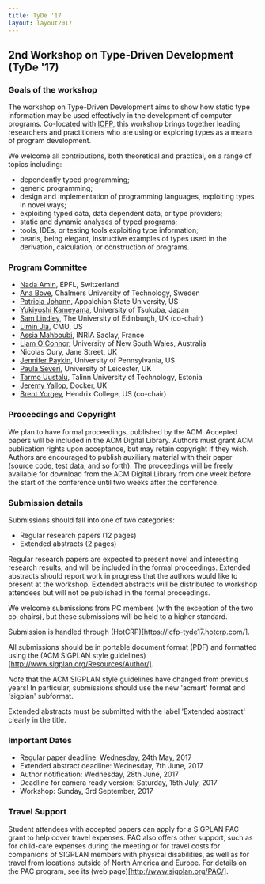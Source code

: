 ```yaml
---
title: TyDe '17
layout: layout2017
---
```


## 2nd Workshop on Type-Driven Development (TyDe '17)

### Goals of the workshop

The workshop on Type-Driven Development aims to show how static type
information may be used effectively in the development of computer
programs. Co-located with [ICFP](http://icfp17.sigplan.org/), this
workshop brings together leading researchers and practitioners who
are using or exploring types as a means of program development.

We welcome all contributions, both theoretical and practical, on a
range of topics including:

  * dependently typed programming;
  * generic programming;
  * design and implementation of programming languages, exploiting
    types in novel ways;
  * exploiting typed data, data dependent data, or type providers;
  * static and dynamic analyses of typed programs;
  * tools, IDEs, or testing tools exploiting type information;
  * pearls, being elegant, instructive examples of types used in the
    derivation, calculation, or construction of programs.

### Program Committee

* [Nada Amin](http://namin.net/), EPFL, Switzerland
* [Ana Bove](http://www.cse.chalmers.se/~bove/), Chalmers University of Technology, Sweden
* [Patricia Johann](http://cs.appstate.edu/~johannp/), Appalchian State University, US
* [Yukiyoshi Kameyama](http://logic.cs.tsukuba.ac.jp/~kam/), University of Tsukuba, Japan
* [Sam Lindley](http://homepages.inf.ed.ac.uk/slindley/), The University of Edinburgh, UK (co-chair)
* [Limin Jia](https://www.andrew.cmu.edu/user/liminjia/), CMU, US
* [Assia Mahboubi](http://specfun.inria.fr/mahboubi/), INRIA Saclay, France
* [Liam O'Connor](http://liamoc.net/), University of New South Wales, Australia
* Nicolas Oury, Jane Street, UK
* [Jennifer Paykin](http://www.cis.upenn.edu/~jpaykin/), University of Pennsylvania, US
* [Paula Severi](http://www.cs.le.ac.uk/people/ps56/), University of Leicester, UK
* [Tarmo Uustalu](http://www.ioc.ee/~tarmo/), Talinn University of Technology, Estonia
* [Jeremy Yallop](http://www.cl.cam.ac.uk/~jdy22/), Docker, UK
* [Brent Yorgey](http://dept.cs.williams.edu/~byorgey/), Hendrix College, US (co-chair)

### Proceedings and Copyright

We plan to have formal proceedings, published by the ACM. Accepted
papers will be included in the ACM Digital Library. Authors must grant
ACM publication rights upon acceptance, but may retain copyright if they
wish. Authors are encouraged to publish auxiliary material with their
paper (source code, test data, and so forth). The proceedings will be
freely available for download from the ACM Digital Library from one week
before the start of the conference until two weeks after the conference.

### Submission details

Submissions should fall into one of two categories:

  * Regular research papers (12 pages)
  * Extended abstracts (2 pages)

Regular research papers are expected to present novel and interesting
research results, and will be included in the formal
proceedings. Extended abstracts should report work in progress that
the authors would like to present at the workshop. Extended abstracts
will be distributed to workshop attendees but will not be published in
the formal proceedings.

We welcome submissions from PC members (with the exception of the two
co-chairs), but these submissions will be held to a higher standard.

Submission is handled through (HotCRP)[https://icfp-tyde17.hotcrp.com/].

All submissions should be in portable document format (PDF) and
formatted using the (ACM SIGPLAN style guidelines)[http://www.sigplan.org/Resources/Author/].

*Note* that the ACM SIGPLAN style guidelines have changed from
previous years!  In particular, submissions should use the new
'acmart' format and 'sigplan' subformat.

Extended abstracts must be submitted with the label 'Extended
abstract' clearly in the title.

### Important Dates

  * Regular paper deadline: Wednesday, 24th May, 2017
  * Extended abstract deadline: Wednesday, 7th June, 2017
  * Author notification: Wednesday, 28th June, 2017
  * Deadline for camera ready version: Saturday, 15th July, 2017
  * Workshop: Sunday, 3rd September, 2017

### Travel Support

Student attendees with accepted papers can apply for a SIGPLAN PAC grant
to help cover travel expenses. PAC also offers other support, such as
for child-care expenses during the meeting or for travel costs for
companions of SIGPLAN members with physical disabilities, as well as for
travel from locations outside of North America and Europe. For details
on the PAC program, see its (web page)[http://www.sigplan.org/PAC/].
